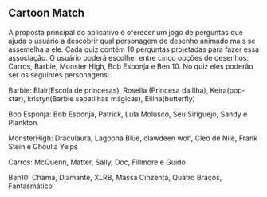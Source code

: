 <h2>  Cartoon Match</h2>

<p> A proposta principal do aplicativo é oferecer um jogo de perguntas que ajuda o usuário a descobrir qual personagem de desenho animado mais se assemelha a ele.
Cada quiz contém 10 perguntas projetadas para fazer essa associação. O usuário poderá escolher entre cinco opções de desenhos: Carros, Barbie, Monster High, Bob Esponja e Ben 10. 
No quiz eles poderão ser os seguintes personagens: <p/> 
 <p> Barbie: Blair(Escola de princesas), Rosella (Princesa da Ilha), Keira(pop-star), kristyn(Barbie sapatilhas mágicas), Ellina(butterfly)  <p/> 
 <p> Bob Esponja: Bob Esponja, Patrick, Lula Molusco, Seu Siriguejo, Sandy e Plankton.<p/> 
<p>  MonsterHigh: Draculaura, Lagoona Blue, clawdeen wolf, Cleo de Nile, Frank Stein e Ghoulia Yelps<p/> 
<p>  Carros: McQuenn, Matter, Sally, Doc, Fillmore e Guido<p/> 
 <p> Ben10: Chama,  Diamante, XLRB, Massa Cinzenta, Quatro Braços, Fantasmático
<p/> 

